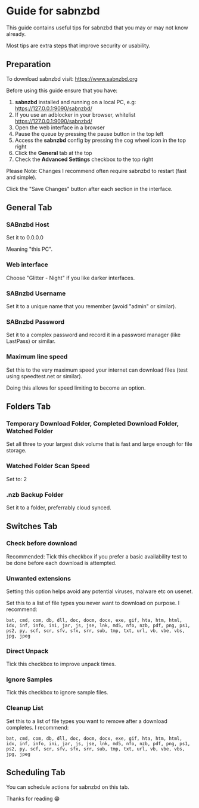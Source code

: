 # Guide for sabnzbd

This guide contains useful tips for sabnzbd that you may or may not know already.

Most tips are extra steps that improve security or usability.

## Preparation

To download sabnzbd visit: https://www.sabnzbd.org

Before using this guide ensure that you have:
1. **sabnzbd** installed and running on a local PC, e.g: https://127.0.0.1:9090/sabnzbd/
2. If you use an adblocker in your browser, whitelist https://127.0.0.1:9090/sabnzbd/
3. Open the web interface in a browser
4. Pause the queue by pressing the pause button in the top left
5. Access the **sabnzbd** config by pressing the cog wheel icon in the top right
6. Click the **General** tab at the top
7. Check the **Advanced Settings** checkbox to the top right

Please Note: Changes I recommend often require sabnzbd to restart (fast and simple).

Click the "Save Changes" button after each section in the interface.

## General Tab

### SABnzbd Host

Set it to 0.0.0.0

Meaning "this PC".

### Web interface

Choose "Glitter - Night" if you like darker interfaces.

### SABnzbd Username

Set it to a unique name that you remember (avoid "admin" or similar).

### SABnzbd Password

Set it to a complex password and record it in a password manager (like LastPass) or similar.

### Maximum line speed

Set this to the very maximum speed your internet can download files (test using speedtest.net or similar).

Doing this allows for speed limiting to become an option.

## Folders Tab

### Temporary Download Folder, Completed Download Folder, Watched Folder

Set all three to your largest disk volume that is fast and large enough for file storage.

### Watched Folder Scan Speed

Set to: 2

### .nzb Backup Folder

Set it to a folder, preferrably cloud synced.

## Switches Tab

### Check before download

Recommended: Tick this checkbox if you prefer a basic availability test to be done before each download is attempted.

### Unwanted extensions

Setting this option helps avoid any potential viruses, malware etc on usenet.

Set this to a list of file types you never want to download on purpose. I recommend:

` bat, cmd, com, db, dll, doc, docm, docx, exe, gif, hta, htm, html, idx, inf, info, ini, jar, js, jse, lnk, md5, nfo, nzb, pdf, png, ps1, ps2, py, scf, scr, sfv, sfx, srr, sub, tmp, txt, url, vb, vbe, vbs, jpg, jpeg `

### Direct Unpack

Tick this checkbox to improve unpack times.

### Ignore Samples

Tick this checkbox to ignore sample files.

### Cleanup List

Set this to a list of file types you want to remove after a download completes. I recommend:

` bat, cmd, com, db, dll, doc, docm, docx, exe, gif, hta, htm, html, idx, inf, info, ini, jar, js, jse, lnk, md5, nfo, nzb, pdf, png, ps1, ps2, py, scf, scr, sfv, sfx, srr, sub, tmp, txt, url, vb, vbe, vbs, jpg, jpeg `

## Scheduling Tab

You can schedule actions for sabnzbd on this tab.




Thanks for reading 😁
